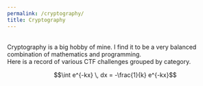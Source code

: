 ```yaml
---
permalink: /cryptography/
title: Cryptography
---
```


<br>
Cryptography is a big hobby of mine. I find it to be a very balanced combination of mathematics and programming. <br>
Here is a record of various CTF challenges grouped by category.

$$\int e^{-kx} \, dx = -\frac{1}{k} e^{-kx}$$
